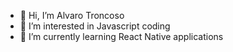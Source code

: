 - 👋 Hi, I’m Alvaro Troncoso
- 👀 I’m interested in Javascript coding
- 🌱 I’m currently learning React Native applications

<!---
alvar-tron/alvar-tron is a ✨ special ✨ repository because its `README.md` (this file) appears on your GitHub profile.
You can click the Preview link to take a look at your changes.
--->
